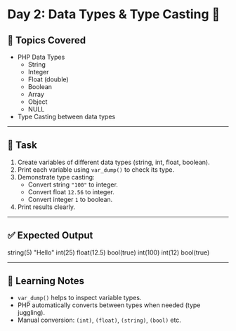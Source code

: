 # Day 2: Data Types & Type Casting 🔢

## 📖 Topics Covered
- PHP Data Types
  - String
  - Integer
  - Float (double)
  - Boolean
  - Array
  - Object
  - NULL
- Type Casting between data types

---

## 📝 Task
1. Create variables of different data types (string, int, float, boolean).
2. Print each variable using `var_dump()` to check its type.
3. Demonstrate type casting:
   - Convert string `"100"` to integer.
   - Convert float `12.56` to integer.
   - Convert integer `1` to boolean.
4. Print results clearly.

---

## ✅ Expected Output

string(5) "Hello"
int(25)
float(12.5)
bool(true)
int(100)
int(12)
bool(true)

---

## 🎯 Learning Notes
- `var_dump()` helps to inspect variable types.
- PHP automatically converts between types when needed (type juggling).
- Manual conversion: `(int)`, `(float)`, `(string)`, `(bool)` etc.
